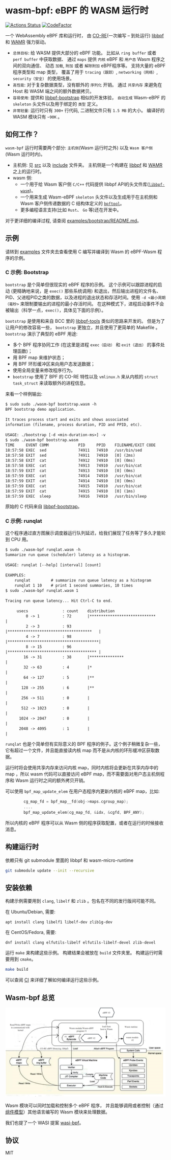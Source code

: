 # wasm-bpf: eBPF 的 WASM 运行时

[![Actions Status](https://github.com/eunomia-bpf/wasm-bpf/workflows/Ubuntu/badge.svg)](https://github.com/eunomia-bpf/wasm-bpf/actions)
[![CodeFactor](https://www.codefactor.io/repository/github/eunomia-bpf/eunomia-bpf/badge)](https://www.codefactor.io/repository/github/eunomia-bpf/eunomia-bpf)

一个 WebAssembly eBPF 库和运行时， 由 [CO-RE](https://facebookmicrosites.github.io/bpf/blog/2020/02/19/bpf-portability-and-co-re.html)(一次编写 – 到处运行) [libbpf](https://github.com/libbpf/libbpf) 和 [WAMR](https://github.com/bytecodealliance/wasm-micro-runtime) 强力驱动。

- `总体目标`: 给 WASM 提供大部分的 eBPF 功能。 比如从 `ring buffer` 或者 `perf buffer` 中获取数据、 通过 `maps` 提供 `内核` eBPF 和 `用户态` Wasm 程序之间的双向通信、 动态 `加载`, `附加` 或者 `解除附加` eBPF程序等。 支持大量的 eBPF 程序类型和 map 类型， 覆盖了用于 `tracing（跟踪）`, `networking（网络）`, `security（安全）` 的使用场景。
- `高性能`: 对于复杂数据类型，没有额外的 `序列化` 开销。 通过 `共享内存` 来避免在 Host 和 WASM 端之间的额外数据拷贝。
- `容易使用`: 提供和 [libbpf-bootstrap](https://github.com/libbpf/libbpf-bootstrap) 相似的开发体验， `自动生成` Wasm-eBPF 的 `skeleton` 头文件以及用于绑定的 `类型` 定义。
- `非常轻量`: 运行时只有 `300+` 行代码, 二进制文件只有 `1.5 MB` 的大小。 编译好的 WASM 模块只有 `~90K` 。

## 如何工作？

`wasm-bpf` 运行时需要两个部分: `主机侧`(Wasm 运行时之外) 以及 `Wasm 客户侧`(Wasm 运行时内)。

- 主机侧: 见 [src](src) 以及 [include](include) 文件夹。 主机侧是一个构建在 [libbpf](https://github.com/libbpf/libbpf) 和 [WAMR](https://github.com/bytecodealliance/wasm-micro-runtime) 之上的运行时。
- wasm 侧:
  - 一个用于给 Wasm 客户侧 `C/C++` 代码提供 libbpf API的头文件库([`libbpf-wasm`](wasm-include/libbpf-wasm.h))。
  - 一个用来生成 Wasm-eBPF `skeleton` 头文件以及生成用于在主机侧和 Wasm 客户侧传递数据的 C 结构体定义的 [`bpftool`](https://github.com/eunomia-bpf/bpftool/tree/wasm-bpftool)。
  - 更多编程语言支持(比如 `Rust`、 `Go` 等)还在开发中。

对于更详细的编译过程, 请查阅 [examples/bootstrap/README.md](examples/bootstrap/README.md)。

## 示例

请转到 [examples](examples) 文件夹去查看使用 C 编写并编译到 Wasm 的 eBPF-Wasm 程序的示例。

### C 示例: Bootstrap

`bootstrap` 是个简单但很现实的 eBPF 程序的示例。 这个示例可以跟踪进程的启动 (更精确地来说，是 `exec()` 那些系统调用) 和退出，然后输出进程的文件名、PID、父进程PID之类的数据，以及进程的退出状态和存活时间。使用 `-d <最小周期（毫秒>` 来限制要输出的进程的最小存活时间。 在这种模式下，进程启动事件不会被输出（科学一点，`exec()`，具体见下面的示例）。

`bootstrap` 是使用和来自 BCC 里的
[libbpf-tools](https://github.com/iovisor/bcc/tree/master/libbpf-tools) 类似的思路来开发的。 但是为了让用户的修改容易一些， `bootstrap` 更独立，并且使用了更简单的 Makefile 。 `bootstrap` 演示了典型的 eBPF 用途:

- 多个 BPF 程序协同工作 (在这里是进程 `exec（启动）` 和 `exit（退出）` 的事件处理函数)；
- 用 BPF map 来维护状态；
- 用 BPF 环形缓冲区来向用户态发送数据；
- 使用全局变量来修改程序行为。
- `bootstrap` 使用了 BPF 的 CO-RE 特性以及 `vmlinux.h` 来从内核的 `struct task_struct` 来读取额外的进程信息。

来看一个样例输出:

```console
$ sudo sudo ./wasm-bpf bootstrap.wasm -h
BPF bootstrap demo application.

It traces process start and exits and shows associated 
information (filename, process duration, PID and PPID, etc).

USAGE: ./bootstrap [-d <min-duration-ms>] -v
$ sudo ./wasm-bpf bootstrap.wasm
TIME     EVENT COMM             PID     PPID    FILENAME/EXIT CODE
18:57:58 EXEC  sed              74911   74910   /usr/bin/sed
18:57:58 EXIT  sed              74911   74910   [0] (2ms)
18:57:58 EXIT  cat              74912   74910   [0] (0ms)
18:57:58 EXEC  cat              74913   74910   /usr/bin/cat
18:57:59 EXIT  cat              74913   74910   [0] (0ms)
18:57:59 EXEC  cat              74914   74910   /usr/bin/cat
18:57:59 EXIT  cat              74914   74910   [0] (0ms)
18:57:59 EXEC  cat              74915   74910   /usr/bin/cat
18:57:59 EXIT  cat              74915   74910   [0] (1ms)
18:57:59 EXEC  sleep            74916   74910   /usr/bin/sleep
```

原始的 C 代码来自 [libbpf-bootstrap](https://github.com/libbpf/libbpf-bootstrap)。

### C 示例: runqlat

这个程序通过直方图展示调度器运行队列延迟，给我们展现了任务等了多久才能轮到 CPU 用。

```console
$ sudo ./wasm-bpf runqlat.wasm -h
Summarize run queue (scheduler) latency as a histogram.

USAGE: runqlat [--help] [interval] [count]

EXAMPLES:
    runqlat         # summarize run queue latency as a histogram
    runqlat 1 10    # print 1 second summaries, 10 times
$ sudo ./wasm-bpf runqlat.wasm 1

Tracing run queue latency... Hit Ctrl-C to end.

     usecs               : count    distribution
         0 -> 1          : 72       |*****************************           |
         2 -> 3          : 93       |*************************************   |
         4 -> 7          : 98       |****************************************|
         8 -> 15         : 96       |*************************************** |
        16 -> 31         : 38       |***************                         |
        32 -> 63         : 4        |*                                       |
        64 -> 127        : 5        |**                                      |
       128 -> 255        : 6        |**                                      |
       256 -> 511        : 0        |                                        |
       512 -> 1023       : 0        |                                        |
      1024 -> 2047       : 0        |                                        |
      2048 -> 4095       : 1        |                                        |
```

`runqlat` 也是个简单但有实际意义的 BPF 程序的例子。这个例子稍微复杂一些，它有超过一个文件，并且能直接读内核 map 而不是从内核的环形缓冲区获取数据。

运行时将会使用共享内存来访问内核 map，同时内核将会更新在共享内存中的 map ，所以 wasm 代码可以直接访问 eBPF map，而不需要面对用户态主机侧程序和 Wasm 运行时之间的额外拷贝开销。

可以使用 `bpf_map_update_elem` 在用户态程序内更新内核的 eBPF map，比如:

```c
        cg_map_fd = bpf_map__fd(obj->maps.cgroup_map);
        ....
        bpf_map_update_elem(cg_map_fd, &idx, &cgfd, BPF_ANY);
```

所以内核的 eBPF 程序可以从 Wasm 侧的程序获取配置，或者在运行的时候接收消息。

## 构建运行时

依赖只有 git submodule 里面的 libbpf 和 wasm-micro-runtime

```sh
git submodule update --init --recursive
```

## 安装依赖

构建示例需要用到 `clang`, `libelf` 和 `zlib` 。包名在不同的发行版间可能不同。

在 Ubuntu/Debian, 需要:

```shell
apt install clang libelf1 libelf-dev zlib1g-dev
```

在 CentOS/Fedora, 需要:

```shell
dnf install clang elfutils-libelf elfutils-libelf-devel zlib-devel
```

运行 `make` 来构建这些示例。 构建结果会被放在 `build` 文件夹里。 构建运行时需要用到 `cmake`。

```sh
make build
```

可以查阅 [CI](.github/workflows/c-cpp.yml) 来详细了解如何编译运行这些示例。

## Wasm-bpf 总览

![wasi-bpf](test/asserts/wasm-bpf-no-bcc.png)

Wasm 模块可以同时加载和控制多个 eBPF 程序， 并且能够调用或者控制（通过[组件模型](https://github.com/WebAssembly/component-model)）其他语言编写的 Wasm 模块来处理数据。

我们也提了一个 WASI 提案 [wasi-bpf](https://github.com/WebAssembly/WASI/issues/513)。

## 协议

MIT
